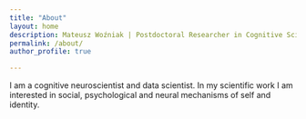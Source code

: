 ```yaml
---
title: "About"
layout: home
description: Mateusz Woźniak | Postdoctoral Researcher in Cognitive Science | Central European University
permalink: /about/
author_profile: true

---
```


I am a cognitive neuroscientist and data scientist. In my scientific work I am interested in social, psychological and neural mechanisms of self and identity. 


